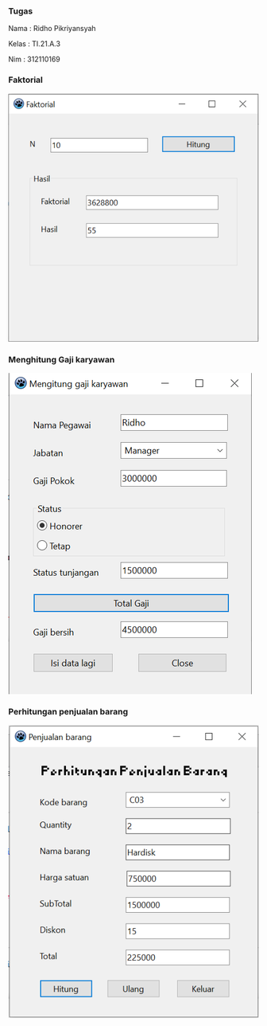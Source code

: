 ### Tugas ###

<p>Nama  : Ridho Pikriyansyah</p>
<p>Kelas : TI.21.A.3</p>
<p>Nim   : 312110169</p>

### Faktorial

<img src="./gambar/faktorial.png"/>

### Menghitung Gaji karyawan ###

<img src="./gambar/hitung_gaji.png"/>

### Perhitungan penjualan barang

<img src="./gambar/penjualan_barang.png">
